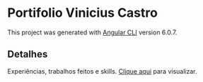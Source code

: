 # Portifolio Vinicius Castro

This project was generated with [Angular CLI](https://github.com/angular/angular-cli) version 6.0.7.

## Detalhes

Experiências, trabalhos feitos e skills.
[Clique aqui](https://viniciusrc15.github.io/portifolio-viniciusrc/) para visualizar.
